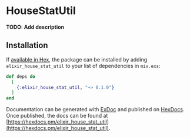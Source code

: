 # HouseStatUtil

**TODO: Add description**

## Installation

If [available in Hex](https://hex.pm/docs/publish), the package can be installed
by adding `elixir_house_stat_util` to your list of dependencies in `mix.exs`:

```elixir
def deps do
  [
    {:elixir_house_stat_util, "~> 0.1.0"}
  ]
end
```

Documentation can be generated with [ExDoc](https://github.com/elixir-lang/ex_doc)
and published on [HexDocs](https://hexdocs.pm). Once published, the docs can
be found at [https://hexdocs.pm/elixir_house_stat_util](https://hexdocs.pm/elixir_house_stat_util).

